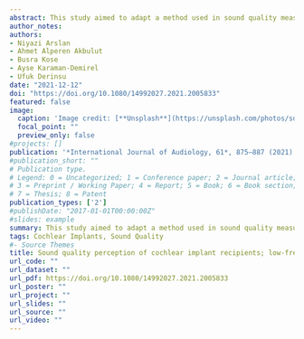 ```yaml
---
abstract: This study aimed to adapt a method used in sound quality measurements named CI-MUSHRA (the multiple stimuli with hidden reference and anchor for cochlear implant users) to the Turkish language. The effect of low-frequency information and non-native musical stimuli on sound quality perception was investigated. Subjects completed the Turkish version of the MUSHRA test, called TR-MUSHRA, and the original CI-MUSHRA test. Participants also completed the Turkish monosyllabic word recognition test and the spectral temporal modulated ripple test (SMRT). 19 cochlear implant (CI) users and 16 normal-hearing (NH) adults were included. CI users demonstrated a lack of ability to detect the sound quality differences between original stimuli and stimuli with omitted low-frequency information up to 600 Hz in both tests. There was no significant main effect of the test version on sound quality ratings for the two groups. No significant correlation was found between mean sound quality scores, SMRT, and speech recognition in quiet and noise conditions. Our study suggests that CI users perform poorly in discriminating high-pass filtered musical sounds regardless of the language of the musical stimuli. The TR-MUSHRA can be used as a reliable research tool to evaluate the perceived sound quality.
author_notes:
authors:
- Niyazi Arslan
- Ahmet Alperen Akbulut
- Busra Kose
- Ayse Karaman-Demirel
- Ufuk Derinsu
date: "2021-12-12"
doi: "https://doi.org/10.1080/14992027.2021.2005833"
featured: false
image:
  caption: 'Image credit: [**Unsplash**](https://unsplash.com/photos/sdtnZ4LgbWk)'
  focal_point: ""
  preview_only: false
#projects: []
publication: '*International Journal of Audiology, 61*, 875–887 (2021)'
#publication_short: ""
# Publication type.
# Legend: 0 = Uncategorized; 1 = Conference paper; 2 = Journal article;
# 3 = Preprint / Working Paper; 4 = Report; 5 = Book; 6 = Book section;
# 7 = Thesis; 8 = Patent
publication_types: ['2']
#publishDate: "2017-01-01T00:00:00Z"
#slides: example
summary: This study aimed to adapt a method used in sound quality measurements named CI-MUSHRA (the multiple stimuli with hidden reference and anchor for cochlear implant users) to the Turkish language.
tags: Cochlear Implants, Sound Quality
#- Source Themes
title: Sound quality perception of cochlear implant recipients; low-frequency information and foreign-language effect
url_code: ""
url_dataset: ""
url_pdf: https://doi.org/10.1080/14992027.2021.2005833
url_poster: ""
url_project: ""
url_slides: ""
url_source: ""
url_video: ""
---
```


<html>
  <body>
    <script type='text/javascript' src='https://d1bxh8uas1mnw7.cloudfront.net/assets/embed.js'></script>
  </body>
</html>

<div style="display: flex; justify-content: space-around;">
    <div>
        <div data-badge-details="right" data-badge-type="medium-donut" data-doi="10.1080/14992027.2021.2005833" data-hide-no-mentions="true" class="altmetric-embed"></div>
    </div>
    <div>
        <span class="__dimensions_badge_embed__" data-doi="10.1080/14992027.2021.2005833" data-legend="always"></span>
    </div>
</div>

<script async src="https://badge.dimensions.ai/badge.js" charset="utf-8"></script>

